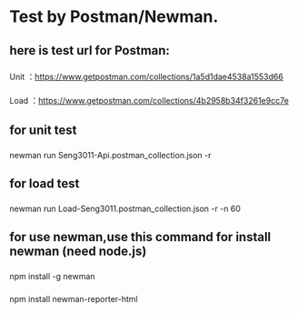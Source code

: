 Test by Postman/Newman.
=================================== 
here is test url for Postman:
-----------------------------------
###
Unit ：https://www.getpostman.com/collections/1a5d1dae4538a1553d66
###
Load ：https://www.getpostman.com/collections/4b2958b34f3261e9cc7e
###
for unit test
--------------
###
newman run Seng3011-Api.postman_collection.json -r
###
for load test
--------------
###
newman run Load-Seng3011.postman_collection.json -r -n 60
###
for use newman,use this command for install newman (need node.js)
-----------------------------------------------------------------
###
npm install -g newman
###
npm install newman-reporter-html
###
